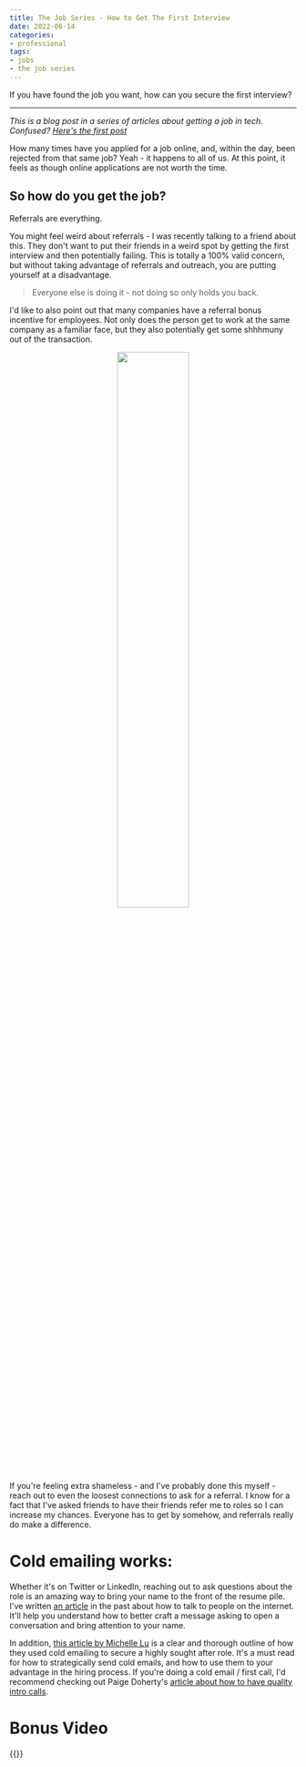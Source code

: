 ```yaml
---
title: The Job Series - How to Get The First Interview
date: 2022-06-14
categories:
- professional
tags:
- jobs
- the job series
---
```


If you have found the job you want, how can you secure the first interview? 

---


*This is a blog post in a series of articles about getting a job in tech. Confused? [Here's the first post](http://blog.ali.dev/posts/the-job-series-what-is-this-all-about-anyways-introduction/)*

How many times have you applied for a job online, and, within the day, been rejected from that same job? Yeah - it happens to all of us. At this point, it feels as though online applications are not worth the time.

## So how do you get the job?

Referrals are everything.

You might feel weird about referrals - I was recently talking to a friend about this. They don't want to put their friends in a weird spot by getting the first interview and then potentially failing.
This is totally a 100% valid concern, but without taking advantage of referrals and outreach, you are putting yourself at a disadvantage. 

> Everyone else is doing it - not doing so only holds you back.

I'd like to also point out that many companies have a referral bonus incentive for employees. Not only does the person get to work at the same company as a familiar face, but they also potentially get some shhhmuny out of the transaction.


<center><img width="50%" style="width:50%" src="https://i.giphy.com/media/1AdZbGktpdj3M81HtK/giphy.gif"></center>

<br/>


If you're feeling extra shameless - and I've probably done this myself - reach out to even the loosest connections to ask for a referral. I know for a fact that I've asked friends to have their friends refer me to roles so I can increase my chances. Everyone has to get by somehow, and referrals really do make a difference.


# Cold emailing works:
Whether it's on Twitter or LinkedIn, reaching out to ask questions about the role is an amazing way to bring your name to the front of the resume pile. I've written [an article](https://blog.ali.dev/professional/2019/01/20/cold-tweet/) in the past about how to talk to people on the internet. It'll help you understand how to better craft a message asking to open a conversation and bring attention to your name.


In addition, [this article by Michelle Lu](https://medium.com/swlh/cold-calling-works-how-to-get-a-job-without-a-single-online-application-2536b64c219e) is a clear and thorough outline of how they used cold emailing to secure a highly sought after role. It's a must read for how to strategically send cold emails, and how to use them to your advantage in the hiring process. 
If you're doing a cold email / first call, I'd recommend checking out Paige Doherty's [article about how to have quality intro calls](https://paigefinndoherty.com/2020/08/21/on-quality-conversations-how-to-have-intro-calls-that-dont-suck/). 

# Bonus Video
{{<youtube NbJbCILXrX0>}}
